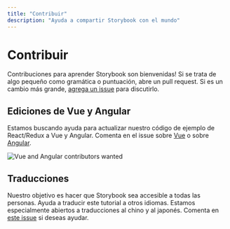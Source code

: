 ```yaml
---
title: "Contribuir"
description: "Ayuda a compartir Storybook con el mundo"
---
```


# Contribuir

Contribuciones para aprender Storybook son bienvenidas! Si se trata de algo pequeño como gramática o puntuación, abre un pull request. Si es un cambio más grande, [agrega un issue](https://github.com/chromaui/learnstorybook.com/issues) para discutirlo.

## Ediciones de Vue y Angular

Estamos buscando ayuda para actualizar nuestro código de ejemplo de React/Redux a Vue y Angular. Comenta en el issue sobre [Vue](https://github.com/chromaui/learnstorybook.com/issues/1) o sobre [Angular](https://github.com/chromaui/learnstorybook.com/issues/2).

![Vue and Angular contributors wanted](/logos-angular-vue.png)

## Traducciones

Nuestro objetivo es hacer que Storybook sea accesible a todas las personas. Ayuda a traducir este tutorial a otros idiomas. Estamos especialmente abiertos a traducciones al chino y al japonés. Comenta en [este issue](https://github.com/chromaui/learnstorybook.com/issues/3) si deseas ayudar.
